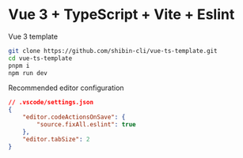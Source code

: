 # Vue 3 + TypeScript + Vite + Eslint
Vue 3 template
```bash
git clone https://github.com/shibin-cli/vue-ts-template.git
cd vue-ts-template
pnpm i
npm run dev
```

Recommended editor configuration
```json
// .vscode/settings.json
{
    "editor.codeActionsOnSave": {
        "source.fixAll.eslint": true
    },
    "editor.tabSize": 2
}
```

